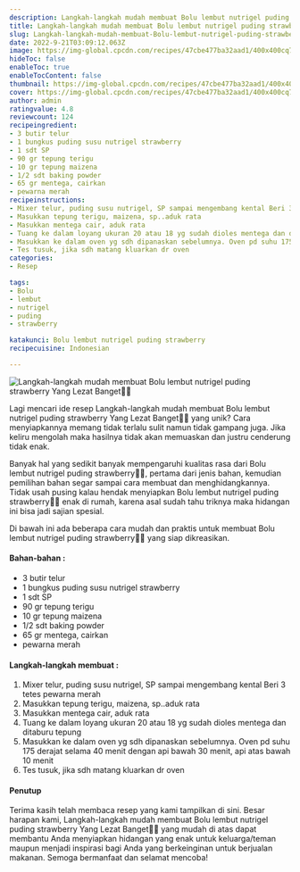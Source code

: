 ```yaml
---
description: Langkah-langkah mudah membuat Bolu lembut nutrigel puding strawberry Yang Lezat Banget"
title: Langkah-langkah mudah membuat Bolu lembut nutrigel puding strawberry Yang Lezat Banget
slug: Langkah-langkah-mudah-membuat-Bolu-lembut-nutrigel-puding-strawberry-Yang-Lezat-Banget
date: 2022-9-21T03:09:12.063Z
image: https://img-global.cpcdn.com/recipes/47cbe477ba32aad1/400x400cq70/photo.jpg
hideToc: false
enableToc: true
enableTocContent: false
thumbnail: https://img-global.cpcdn.com/recipes/47cbe477ba32aad1/400x400cq70/photo.jpg
cover: https://img-global.cpcdn.com/recipes/47cbe477ba32aad1/400x400cq70/photo.jpg
author: admin
ratingvalue: 4.8
reviewcount: 124
recipeingredient:
- 3 butir telur
- 1 bungkus puding susu nutrigel strawberry
- 1 sdt SP
- 90 gr tepung terigu
- 10 gr tepung maizena
- 1/2 sdt baking powder
- 65 gr mentega, cairkan
- pewarna merah
recipeinstructions:
- Mixer telur, puding susu nutrigel, SP sampai mengembang kental Beri 3 tetes pewarna merah
- Masukkan tepung terigu, maizena, sp..aduk rata
- Masukkan mentega cair, aduk rata
- Tuang ke dalam loyang ukuran 20 atau 18 yg sudah dioles mentega dan ditaburu tepung
- Masukkan ke dalam oven yg sdh dipanaskan sebelumnya. Oven pd suhu 175 derajat selama 40 menit dengan api bawah 30 menit, api atas bawah 10 menit
- Tes tusuk, jika sdh matang kluarkan dr oven
categories:
- Resep

tags:
- Bolu
- lembut
- nutrigel
- puding
- strawberry

katakunci: Bolu lembut nutrigel puding strawberry
recipecuisine: Indonesian

---
```


![Langkah-langkah mudah membuat Bolu lembut nutrigel puding strawberry Yang Lezat Banget👩‍🍳](https://img-global.cpcdn.com/recipes/47cbe477ba32aad1/400x400cq70/photo.jpg)

Lagi mencari ide resep Langkah-langkah mudah membuat Bolu lembut nutrigel puding strawberry Yang Lezat Banget👩‍🍳 yang unik? Cara menyiapkannya memang tidak terlalu sulit namun tidak gampang juga. Jika keliru mengolah maka hasilnya tidak akan memuaskan dan justru cenderung tidak enak.

Banyak hal yang sedikit banyak mempengaruhi kualitas rasa dari Bolu lembut nutrigel puding strawberry👩‍🍳, pertama dari jenis bahan, kemudian pemilihan bahan segar sampai cara membuat dan menghidangkannya. Tidak usah pusing kalau hendak menyiapkan Bolu lembut nutrigel puding strawberry👩‍🍳 enak di rumah, karena asal sudah tahu triknya maka hidangan ini bisa jadi sajian spesial.

Di bawah ini ada beberapa cara mudah dan praktis untuk membuat Bolu lembut nutrigel puding strawberry👩‍🍳 yang siap dikreasikan.

<!--inarticleads1-->

#### Bahan-bahan :

- 3 butir telur
- 1 bungkus puding susu nutrigel strawberry
- 1 sdt SP
- 90 gr tepung terigu
- 10 gr tepung maizena
- 1/2 sdt baking powder
- 65 gr mentega, cairkan
- pewarna merah

<!--inarticleads2-->

#### Langkah-langkah membuat :

1. Mixer telur, puding susu nutrigel, SP sampai mengembang kental Beri 3 tetes pewarna merah
1. Masukkan tepung terigu, maizena, sp..aduk rata
1. Masukkan mentega cair, aduk rata
1. Tuang ke dalam loyang ukuran 20 atau 18 yg sudah dioles mentega dan ditaburu tepung
1. Masukkan ke dalam oven yg sdh dipanaskan sebelumnya. Oven pd suhu 175 derajat selama 40 menit dengan api bawah 30 menit, api atas bawah 10 menit
1. Tes tusuk, jika sdh matang kluarkan dr oven

#### Penutup

Terima kasih telah membaca resep yang kami tampilkan di sini. Besar harapan kami, Langkah-langkah mudah membuat Bolu lembut nutrigel puding strawberry Yang Lezat Banget👩‍🍳 yang mudah di atas dapat membantu Anda menyiapkan hidangan yang enak untuk keluarga/teman maupun menjadi inspirasi bagi Anda yang berkeinginan untuk berjualan makanan. Semoga bermanfaat dan selamat mencoba!